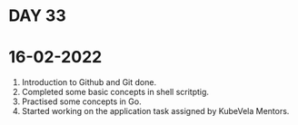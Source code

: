 # DAY 33

# 16-02-2022

1. Introduction to Github and Git done.
2. Completed some basic concepts in shell scritptig.
3. Practised some concepts in Go.
4. Started working on the application task assigned by KubeVela Mentors.